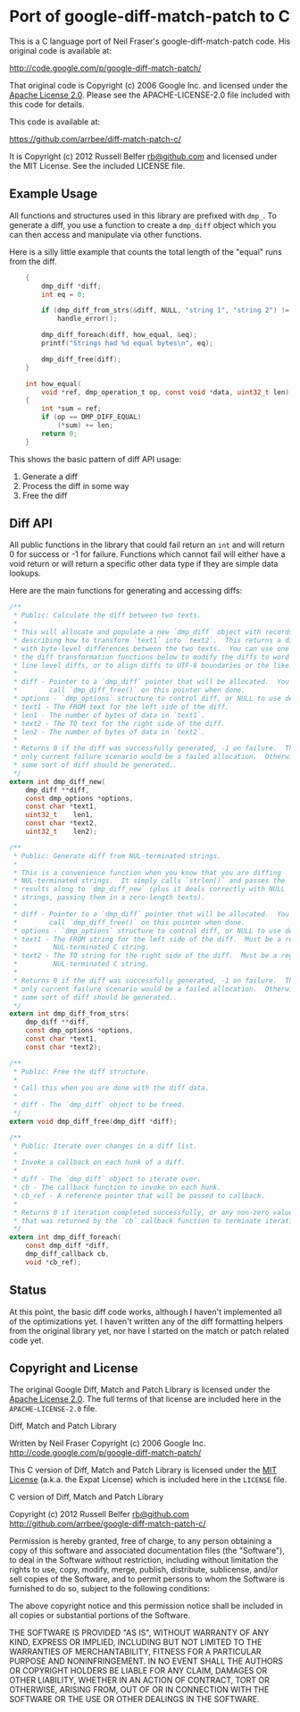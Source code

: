 Port of google-diff-match-patch to C
====================================

This is a C language port of Neil Fraser's google-diff-match-patch code.
His original code is available at:

  http://code.google.com/p/google-diff-match-patch/

That original code is Copyright (c) 2006 Google Inc. and licensed
under the [Apache License 2.0](http://www.apache.org/licenses/LICENSE-2.0).
Please see the APACHE-LICENSE-2.0 file included with this code
for details.

This code is available at:

  https://github.com/arrbee/diff-match-patch-c/

It is Copyright (c) 2012 Russell Belfer <rb@github.com> and licensed
under the MIT License.  See the included LICENSE file.

Example Usage
-------------

All functions and structures used in this library are prefixed with
`dmp_`.  To generate a diff, you use a function to create a `dmp_diff`
object which you can then access and manipulate via other functions.

Here is a silly little example that counts the total length of the
"equal" runs from the diff.
```c
	{
		dmp_diff *diff;
		int eq = 0;

		if (dmp_diff_from_strs(&diff, NULL, "string 1", "string 2") != 0)
			handle_error();

		dmp_diff_foreach(diff, how_equal, &eq);
		printf("Strings had %d equal bytes\n", eq);

		dmp_diff_free(diff);
	}

	int how_equal(
		void *ref, dmp_operation_t op, const void *data, uint32_t len)
	{
		int *sum = ref;
		if (op == DMP_DIFF_EQUAL)
			(*sum) += len;
		return 0;
	}
```

This shows the basic pattern of diff API usage:
1. Generate a diff
2. Process the diff in some way
3. Free the diff

Diff API
--------

All public functions in the library that could fail return an `int`
and will return 0 for success or -1 for failure.  Functions which
cannot fail will either have a void return or will return a specific
other data type if they are simple data lookups.

Here are the main functions for generating and accessing diffs:

```c
/**
 * Public: Calculate the diff between two texts.
 *
 * This will allocate and populate a new `dmp_diff` object with records
 * describing how to transform `text1` into `text2`.  This returns a diff
 * with byte-level differences between the two texts.  You can use one of
 * the diff transformation functions below to modify the diffs to word or
 * line level diffs, or to align diffs to UTF-8 boundaries or the like.
 *
 * diff - Pointer to a `dmp_diff` pointer that will be allocated.  You must
 *        call `dmp_diff_free()` on this pointer when done.
 * options - `dmp_options` structure to control diff, or NULL to use defaults.
 * text1 - The FROM text for the left side of the diff.
 * len1 - The number of bytes of data in `text1`.
 * text2 - The TO text for the right side of the diff.
 * len2 - The number of bytes of data in `text2`.
 *
 * Returns 0 if the diff was successfully generated, -1 on failure.  The
 * only current failure scenario would be a failed allocation.  Otherwise,
 * some sort of diff should be generated..
 */
extern int dmp_diff_new(
	dmp_diff **diff,
	const dmp_options *options,
	const char *text1,
	uint32_t    len1,
	const char *text2,
	uint32_t    len2);

/**
 * Public: Generate diff from NUL-terminated strings.
 *
 * This is a convenience function when you know that you are diffing
 * NUL-terminated strings.  It simply calls `strlen()` and passes the
 * results along to `dmp_diff_new` (plus it deals correctly with NULL
 * strings, passing them in a zero-length texts).
 *
 * diff - Pointer to a `dmp_diff` pointer that will be allocated.  You must
 *        call `dmp_diff_free()` on this pointer when done.
 * options - `dmp_options` structure to control diff, or NULL to use defaults.
 * text1 - The FROM string for the left side of the diff.  Must be a regular
 *         NUL-terminated C string.
 * text2 - The TO string for the right side of the diff.  Must be a regular
 *         NUL-terminated C string.
 *
 * Returns 0 if the diff was successfully generated, -1 on failure.  The
 * only current failure scenario would be a failed allocation.  Otherwise,
 * some sort of diff should be generated..
 */
extern int dmp_diff_from_strs(
	dmp_diff **diff,
	const dmp_options *options,
	const char *text1,
	const char *text2);

/**
 * Public: Free the diff structure.
 *
 * Call this when you are done with the diff data.
 *
 * diff - The `dmp_diff` object to be freed.
 */
extern void dmp_diff_free(dmp_diff *diff);

/**
 * Public: Iterate over changes in a diff list.
 *
 * Invoke a callback on each hunk of a diff.
 *
 * diff - The `dmp_diff` object to iterate over.
 * cb - The callback function to invoke on each hunk.
 * cb_ref - A reference pointer that will be passed to callback.
 *
 * Returns 0 if iteration completed successfully, or any non-zero value
 * that was returned by the `cb` callback function to terminate iteration.
 */
extern int dmp_diff_foreach(
	const dmp_diff *diff,
	dmp_diff_callback cb,
	void *cb_ref);
```

Status
------

At this point, the basic diff code works, although I haven't implemented all
of the optimizations yet.  I haven't written any of the diff formatting
helpers from the original library yet, nor have I started on the match or
patch related code yet.

Copyright and License
---------------------

The original Google Diff, Match and Patch Library is licensed under
the [Apache License 2.0](http://www.apache.org/licenses/LICENSE-2.0).
The full terms of that license are included here in the
`APACHE-LICENSE-2.0` file.

Diff, Match and Patch Library

  Written by Neil Fraser
  Copyright (c) 2006 Google Inc.
  <http://code.google.com/p/google-diff-match-patch/>

This C version of Diff, Match and Patch Library is licensed under
the [MIT License](http://www.opensource.org/licenses/MIT) (a.k.a.
the Expat License) which is included here in the `LICENSE` file.

C version of Diff, Match and Patch Library

  Copyright (c) 2012 Russell Belfer <rb@github.com>
  <http://github.com/arrbee/google-diff-match-patch-c/>

Permission is hereby granted, free of charge, to any person obtaining a copy of this software and associated documentation files (the "Software"), to deal in the Software without restriction, including without limitation the rights to use, copy, modify, merge, publish, distribute, sublicense, and/or sell copies of the Software, and to permit persons to whom the Software is furnished to do so, subject to the following conditions:

The above copyright notice and this permission notice shall be included in all copies or substantial portions of the Software.

THE SOFTWARE IS PROVIDED "AS IS", WITHOUT WARRANTY OF ANY KIND, EXPRESS OR IMPLIED, INCLUDING BUT NOT LIMITED TO THE WARRANTIES OF MERCHANTABILITY, FITNESS FOR A PARTICULAR PURPOSE AND NONINFRINGEMENT. IN NO EVENT SHALL THE AUTHORS OR COPYRIGHT HOLDERS BE LIABLE FOR ANY CLAIM, DAMAGES OR OTHER LIABILITY, WHETHER IN AN ACTION OF CONTRACT, TORT OR OTHERWISE, ARISING FROM, OUT OF OR IN CONNECTION WITH THE SOFTWARE OR THE USE OR OTHER DEALINGS IN THE SOFTWARE.


